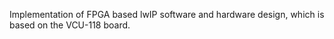 Implementation of FPGA based lwIP software and hardware design, which is based on the VCU-118 board.
